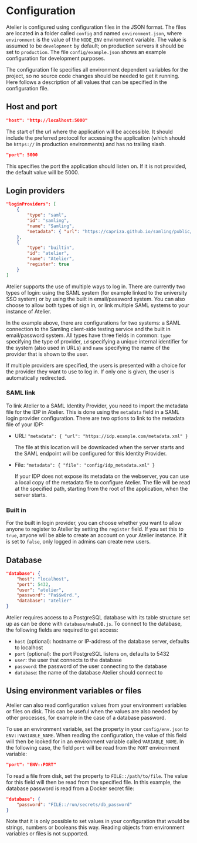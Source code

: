 # Configuration

Atelier is configured using configuration files in the JSON format. The files are located in a folder called `config` and named `environment.json`, where `environment` is the value of the `NODE_ENV` environment variable. The value is assumed to be `development` by default; on production servers it should be set to `production`. The file `config/example.json` shows an example configuration for development purposes.

The configuration file specifies all environment dependent variables for the project, so no source code changes should be needed to get it running. Here follows a description of all values that can be specified in the configuration file.

## Host and port

```json
"host": "http://localhost:5000"
```

The start of the url where the application will be accessible. It should include the preferred protocol for accessing the application (which should be `https://` in production environments) and has no trailing slash.

```json
"port": 5000
```

This specifies the port the application should listen on. If it is not provided, the default value will be 5000.

## Login providers

```json
"loginProviders": [
    {
        "type": "saml",
        "id": "samling",
        "name": "Samling",
        "metadata": { "url": "https://capriza.github.io/samling/public/metadata.xml" }
    },
    {
        "type": "builtin",
        "id": "atelier",
        "name": "Atelier",
        "register": true
    }
]
```

Atelier supports the use of multiple ways to log in. There are currently two types of login: using the SAML system (for example linked to the university SSO system) or by using the built in email/password system. You can also choose to allow both types of sign in, or link multiple SAML systems to your instance of Atelier.

In the example above, there are configurations for two systems: a SAML connection to the Samling client-side testing service and the built in email/password system. All types have three fields in common: `type` specifying the type of provider, `id` specifying a unique internal identifier for the system (also used in URLs) and `name` specifying the name of the provider that is shown to the user.

If multiple providers are specified, the users is presented with a choice for the provider they want to use to log in. If only one is given, the user is automatically redirected.

### SAML link

To link Atelier to a SAML Identity Provider, you need to import the metadata file for the IDP in Atelier. This is done using the `metadata` field in a SAML login provider configuration. There are two options to link to the metadata file of your IDP:

- URL: `"metadata": { "url": "https://idp.example.com/metadata.xml" }`

  The file at this location will be downloaded when the server starts and the SAML endpoint will be configured for this Identity Provider.

- File: `"metadata": { "file": "config/idp_metadata.xml" }`

  If your IDP does not expose its metadata on the webserver, you can use a local copy of the metadata file to configure Atelier. The file will be read at the specified path, starting from the root of the application, when the server starts.

### Built in

For the built in login provider, you can choose whether you want to allow anyone to register to Atelier by setting the `register` field. If you set this to `true`, anyone will be able to create an account on your Atelier instance. If it is set to `false`, only logged in admins can create new users.

## Database

```json
"database": {
    "host": "localhost",
    "port": 5432,
    "user": "atelier",
    "password": "Pa$$w0rd.",
    "database": "atelier"
}
```

Atelier requires access to a PostgreSQL database with its table structure set up as can be done with `database/makeDB.js`. To connect to the database, the following fields are required to get access:

- `host` (optional): hostname or IP-address of the database server, defaults to localhost
- `port` (optional): the port PostgreSQL listens on, defaults to 5432
- `user`: the user that connects to the database
- `password`: the password of the user connecting to the database
- `database`: the name of the database Atelier should connect to

## Using environment variables or files

Atelier can also read configuration values from your environment variables or files on disk. This can be useful when the values are also needed by other processes, for example in the case of a database password. 

To use an environment variable, set the property in your `config/env.json` to `ENV::VARIABLE_NAME`. When reading the configuration, the value of this field will then be looked for in an environment variable called `VARIABLE_NAME`. In the following case, the field `port` will be read from the `PORT` environment variable:

```json
"port": "ENV::PORT"
```

To read a file from disk, set the property to `FILE::/path/to/file`. The value for this field will then be read from the specified file. In this example, the database password is read from a Docker secret file:

```json
"database": {
    "password": "FILE::/run/secrets/db_password"
}
```

Note that it is only possible to set values in your configuration that would be strings, numbers or booleans this way. Reading objects from environment variables or files is not supported.